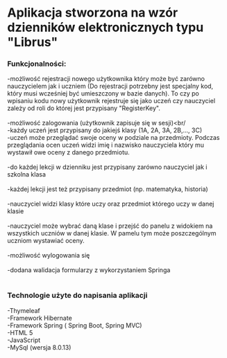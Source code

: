 # Aplikacja stworzona na wzór dzienników elektronicznych typu "Librus"

### Funkcjonalności:
-możliwość rejestracji nowego użytkownika który może być zarówno nauczycielem jak i uczniem (Do rejestracji potrzebny jest specjalny kod, który musi wcześniej być umieszczony w bazie danych). To czy po wpisaniu kodu nowy użytkownik rejestruje się jako uczeń czy nauczyciel zależy od roli do której jest przypisany "RegisterKey".<br/>
<br/>
-możliwość zalogowania (użytkownik zapisuje się w sesji)<br/
<br/>
-każdy uczeń jest przypisany do jakiejś klasy (1A, 2A, 3A, 2B,..., 3C)<br/>
-uczeń może przeglądać swoje oceny w podziale na przedmioty. Podczas przeglądania ocen uczeń widzi imię i nazwisko nauczyciela który mu wystawił owe oceny z danego przedmiotu.<br/>
<br/>
-do każdej lekcji w dzienniku jest przypisany zarówno nauczyciel jak i szkolna klasa<br/>
<br/>
-każdej lekcji jest też przypisany przedmiot (np. matematyka, historia)<br/>
<br/>
-nauczyciel widzi klasy które uczy oraz przedmiot którego uczy w danej klasie<br/>
<br/>
-nauczyciel może wybrać daną klase i przejść do panelu z widokiem na wszystkich uczniów w danej klasie. W pamelu tym może poszczególnym uczniom wystawiać oceny.<br/>
<br/>
-możliwość wylogowania się<br/>
<br/>
-dodana walidacja formularzy z wykorzystaniem Springa <br/>
<br/>

### Technologie użyte do napisania aplikacji
-Thymeleaf <br/>
-Framework Hibernate<br/>
-Framework Spring ( Spring Boot, Spring MVC)<br/>
-HTML 5<br/>
-JavaScript<br/>
-MySql (wersja 8.0.13)<br/>
